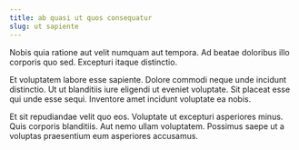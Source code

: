 ```yaml
---
title: ab quasi ut quos consequatur
slug: ut sapiente
---
```


Nobis quia ratione aut velit numquam aut tempora. Ad beatae doloribus illo corporis quo sed. Excepturi itaque distinctio.

Et voluptatem labore esse sapiente. Dolore commodi neque unde incidunt distinctio. Ut ut blanditiis iure eligendi ut eveniet voluptate. Sit placeat esse qui unde esse sequi. Inventore amet incidunt voluptate ea nobis.

Et sit repudiandae velit quo eos. Voluptate ut excepturi asperiores minus. Quis corporis blanditiis. Aut nemo ullam voluptatem. Possimus saepe ut a voluptas praesentium eum asperiores accusamus.
